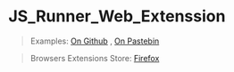 # JS_Runner_Web_Extenssion
>Examples:
[On Github](https://rawcdn.githack.com/ABDMYD/JS_Runner_Web_Extenssion/99e46ee41d516507fd1b95e5b35dc881780cad46/Test_JS_File.js) , 
[On Pastebin](https://pastebin.com/raw/it9S0Ssu)

>Browsers Extensions Store:
[Firefox](https://addons.mozilla.org/en-US/firefox/addon/js_rnnuer/)
